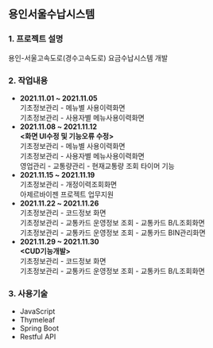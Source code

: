 ## 용인서울수납시스템
### 1. 프로젝트 설명
용인-서울고속도로(경수고속도로) 요금수납시스템 개발
### 2. 작업내용
 - **2021.11.01 ~ 2021.11.05**   
 기초정보관리 - 메뉴별 사용이력화면   
 기초정보관리 - 사용자별 메뉴사용이력화면
 - **2021.11.08 ~ 2021.11.12**   
 **<화면 UI수정 및 기능오류 수정>**   
 기초정보관리 - 메뉴별 사용이력화면   
 기초정보관리 - 사용자별 메뉴사용이력화면  
 영업관리 - 교통량관리 - 현재교통량 조회 타이머 기능   
 - **2021.11.15 ~ 2021.11.19**   
 기초정보관리 - 개정이력조회화면   
 아제르바이젠 프로젝트 업무지원   
 - **2021.11.22 ~ 2021.11.26**  
 기초정보관리 - 코드정보 화면   
 기초정보관리 - 교통카드 운영정보 조회 - 교통카드 B/L조회화면   
 기초정보관리 - 교통카드 운영정보 조회 - 교통카드 BIN관리화면   
 - **2021.11.29 ~ 2021.11.30**   
 **<CUD기능개발>**    
 기초정보관리 - 코드정보 화면   
 기초정보관리 - 교통카드 운영정보 조회 - 교통카드 B/L조회화면   

### 3. 사용기술   
 - JavaScript
 - Thymeleaf
 - Spring Boot
 - Restful API
